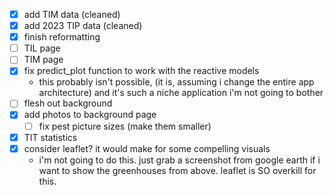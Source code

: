 - [x] add TIM data (cleaned)
- [x] add 2023 TIP data (cleaned)
- [x] finish reformatting
- [ ] TIL page
- [ ] TIM page
- [x] fix predict_plot function to work with the reactive models
  - this probably isn't possible, (it is, assuming i change the entire app architecture) and it's such a niche application i'm not going to bother
- [ ] flesh out background
- [x] add photos to background page
  - [ ] fix pest picture sizes (make them smaller)
- [x] TIT statistics
- [x] consider leaflet? it would make for some compelling visuals
  - i'm not going to do this. just grab a screenshot from google earth if i want to show the greenhouses from above. leaflet is SO overkill for this.

